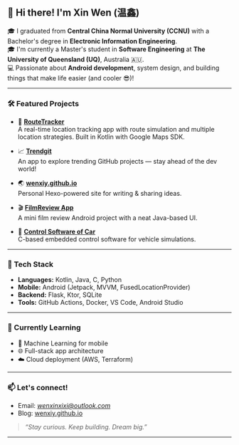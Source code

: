 ## 👋 Hi there! I'm Xin Wen (温鑫)

🎓 I graduated from **Central China Normal University (CCNU)** with a Bachelor's degree in **Electronic Information Engineering**.  
🎓 I'm currently a Master's student in **Software Engineering** at **The University of Queensland (UQ)**, Australia 🇦🇺.  
💻 Passionate about **Android development**, system design, and building things that make life easier (and cooler 😎)!

---

### 🛠️ Featured Projects

- 🚀 [**RouteTracker**](https://github.com/wenxiy/RouteTracker)  
  A real-time location tracking app with route simulation and multiple location strategies. Built in Kotlin with Google Maps SDK.

- 📈 [**Trendgit**](https://github.com/wenxiy/Trendgit)  
  An app to explore trending GitHub projects — stay ahead of the dev world!

- 🌏 [**wenxiy.github.io**](https://github.com/wenxiy/wenxiy.github.io)  
  Personal Hexo-powered site for writing & sharing ideas.

- 🎬 [**FilmReview App**](https://github.com/muxi-mini-project/2020-FilmReview-android)  
  A mini film review Android project with a neat Java-based UI.

- 🚗 [**Control Software of Car**](https://github.com/wenxiy/The-control-software-of-car)  
  C-based embedded control software for vehicle simulations.

---

### 🔧 Tech Stack

- **Languages:** Kotlin, Java, C, Python  
- **Mobile:** Android (Jetpack, MVVM, FusedLocationProvider)  
- **Backend:** Flask, Ktor, SQLite  
- **Tools:** GitHub Actions, Docker, VS Code, Android Studio

---

### 🌱 Currently Learning

- 🧠 Machine Learning for mobile  
- 🌐 Full-stack app architecture  
- ☁️ Cloud deployment (AWS, Terraform)

---

### 📫 Let's connect!

- Email: *wenxinxixi@outlook.com*  
- Blog: [wenxiy.github.io](https://wenxiy.github.io)

> _“Stay curious. Keep building. Dream big.”_

---
